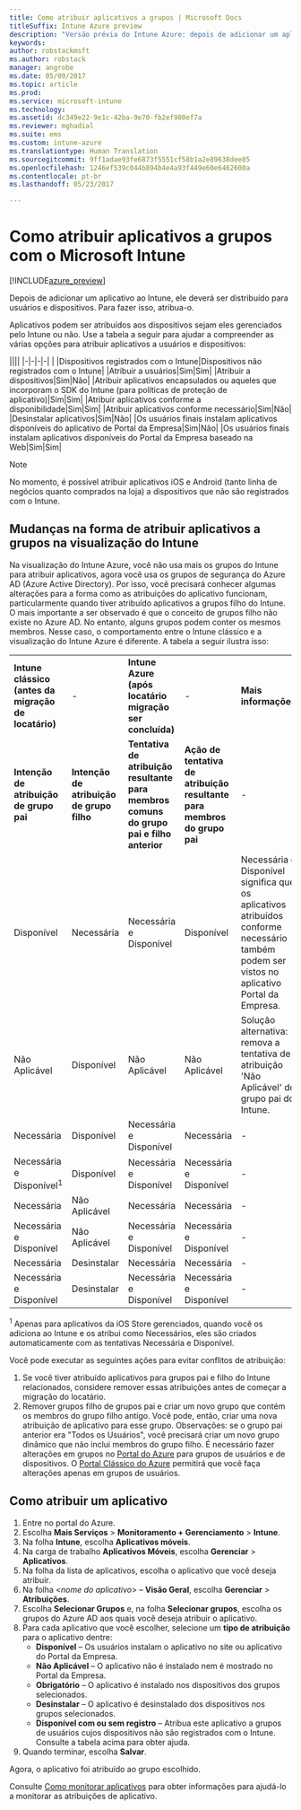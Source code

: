 ```yaml
---
title: Como atribuir aplicativos a grupos | Microsoft Docs
titleSuffix: Intune Azure preview
description: "Versão prévia do Intune Azure: depois de adicionar um aplicativo ao Intune, ele deverá ser atribuído a grupos de usuários ou dispositivos."
keywords: 
author: robstackmsft
ms.author: robstack
manager: angrobe
ms.date: 05/09/2017
ms.topic: article
ms.prod: 
ms.service: microsoft-intune
ms.technology: 
ms.assetid: dc349e22-9e1c-42ba-9e70-fb2ef980ef7a
ms.reviewer: mghadial
ms.suite: ems
ms.custom: intune-azure
ms.translationtype: Human Translation
ms.sourcegitcommit: 9ff1adae93fe6873f5551cf58b1a2e89638dee85
ms.openlocfilehash: 1246ef539c044b894b4e4a93f449e60e6462600a
ms.contentlocale: pt-br
ms.lasthandoff: 05/23/2017

---
```


# <a name="how-to-assign-apps-to-groups-with-microsoft-intune"></a>Como atribuir aplicativos a grupos com o Microsoft Intune

[!INCLUDE[azure_preview](./includes/azure_preview.md)]

Depois de adicionar um aplicativo ao Intune, ele deverá ser distribuído para usuários e dispositivos. Para fazer isso, atribua-o.

Aplicativos podem ser atribuídos aos dispositivos sejam eles gerenciados pelo Intune ou não. Use a tabela a seguir para ajudar a compreender as várias opções para atribuir aplicativos a usuários e dispositivos:

||||
|-|-|-|-|
|&nbsp;|Dispositivos registrados com o Intune|Dispositivos não registrados com o Intune|
|Atribuir a usuários|Sim|Sim|
|Atribuir a dispositivos|Sim|Não|
|Atribuir aplicativos encapsulados ou aqueles que incorporam o SDK do Intune (para políticas de proteção de aplicativo)|Sim|Sim|
|Atribuir aplicativos conforme a disponibilidade|Sim|Sim|
|Atribuir aplicativos conforme necessário|Sim|Não|
|Desinstalar aplicativos|Sim|Não|
|Os usuários finais instalam aplicativos disponíveis do aplicativo de Portal da Empresa|Sim|Não|
|Os usuários finais instalam aplicativos disponíveis do Portal da Empresa baseado na Web|Sim|Sim|

> [!NOTE]
> No momento, é possível atribuir aplicativos iOS e Android (tanto linha de negócios quanto comprados na loja) a dispositivos que não são registrados com o Intune.

## <a name="changes-to-how-you-assign-apps-to-groups-in-the-intune-preview"></a>Mudanças na forma de atribuir aplicativos a grupos na visualização do Intune

Na visualização do Intune Azure, você não usa mais os grupos do Intune para atribuir aplicativos, agora você usa os grupos de segurança do Azure AD (Azure Active Directory). Por isso, você precisará conhecer algumas alterações para a forma como as atribuições do aplicativo funcionam, particularmente quando tiver atribuído aplicativos a grupos filho do Intune.
O mais importante a ser observado é que o conceito de grupos filho não existe no Azure AD. No entanto, alguns grupos podem conter os mesmos membros. Nesse caso, o comportamento entre o Intune clássico e a visualização do Intune Azure é diferente. A tabela a seguir ilustra isso:

||||||
|-|-|-|-|-|
|**Intune clássico (antes da migração de locatário)**|-|**Intune Azure (após locatário migração ser concluída)**|-|**Mais informações**|
|**Intenção de atribuição de grupo pai**|**Intenção de atribuição de grupo filho**|**Tentativa de atribuição resultante para membros comuns do grupo pai e filho anterior**|**Ação de tentativa de atribuição resultante para membros do grupo pai**|-|
|Disponível|Necessária|Necessária e Disponível|Disponível|Necessária e Disponível significa que os aplicativos atribuídos conforme necessário também podem ser vistos no aplicativo Portal da Empresa.
|Não Aplicável|Disponível|Não Aplicável|Não Aplicável|Solução alternativa: remova a tentativa de atribuição 'Não Aplicável' do grupo pai do Intune.
|Necessária|Disponível|Necessária e Disponível|Necessária|-|
|Necessária e Disponível<sup>1</sup>|Disponível|Necessária e Disponível|Necessária e Disponível|-|
|Necessária|Não Aplicável|Necessária|Necessária|-|
|Necessária e Disponível|Não Aplicável|Necessária e Disponível|Necessária e Disponível|-|
|Necessária|Desinstalar|Necessária|Necessária|-|
|Necessária e Disponível|Desinstalar|Necessária e Disponível|Necessária e Disponível|-|
<sup>1</sup> Apenas para aplicativos da iOS Store gerenciados, quando você os adiciona ao Intune e os atribui como Necessários, eles são criados automaticamente com as tentativas Necessária e Disponível.

Você pode executar as seguintes ações para evitar conflitos de atribuição:

1.    Se você tiver atribuído aplicativos para grupos pai e filho do Intune relacionados, considere remover essas atribuições antes de começar a migração do locatário.
2.    Remover grupos filho de grupos pai e criar um novo grupo que contém os membros do grupo filho antigo. Você pode, então, criar uma nova atribuição de aplicativo para esse grupo.
Observações: se o grupo pai anterior era "Todos os Usuários", você precisará criar um novo grupo dinâmico que não inclui membros do grupo filho.
É necessário fazer alterações em grupos no [Portal do Azure](https://portal.azure.com/) para grupos de usuários e de dispositivos. O [Portal Clássico do Azure](https://manage.windowsazure.com/) permitirá que você faça alterações apenas em grupos de usuários.


## <a name="how-to-assign-an-app"></a>Como atribuir um aplicativo

1. Entre no portal do Azure.
2. Escolha **Mais Serviços** > **Monitoramento + Gerenciamento** > **Intune**.
3. Na folha **Intune**, escolha **Aplicativos móveis**.
1. Na carga de trabalho **Aplicativos Móveis**, escolha **Gerenciar** > **Aplicativos**.
2. Na folha da lista de aplicativos, escolha o aplicativo que você deseja atribuir.
3. Na folha <*nome do aplicativo*> – **Visão Geral**, escolha **Gerenciar** > **Atribuições**.
4. Escolha **Selecionar Grupos** e, na folha **Selecionar grupos**, escolha os grupos do Azure AD aos quais você deseja atribuir o aplicativo.
5. Para cada aplicativo que você escolher, selecione um **tipo de atribuição** para o aplicativo dentre:
    - **Disponível** – Os usuários instalam o aplicativo no site ou aplicativo do Portal da Empresa.
    - **Não Aplicável** – O aplicativo não é instalado nem é mostrado no Portal da Empresa.
    - **Obrigatório** – O aplicativo é instalado nos dispositivos dos grupos selecionados.
    - **Desinstalar** – O aplicativo é desinstalado dos dispositivos nos grupos selecionados.
    - **Disponível com ou sem registro** – Atribua este aplicativo a grupos de usuários cujos dispositivos não são registrados com o Intune. Consulte a tabela acima para obter ajuda.
6. Quando terminar, escolha **Salvar**.

Agora, o aplicativo foi atribuído ao grupo escolhido.

Consulte [Como monitorar aplicativos](apps-monitor.md) para obter informações para ajudá-lo a monitorar as atribuições de aplicativo.

